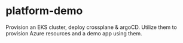 # platform-demo
Provision an EKS cluster, deploy crossplane &amp; argoCD. Utilize them to provision Azure resources and a demo app using them.
